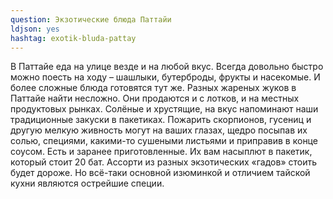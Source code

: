 ```yaml
---
question: Экзотические блюда Паттайи 
ldjson: yes
hashtag: exotik-bluda-pattay
---
```


В Паттайе еда на улице везде и на любой вкус. Всегда довольно быстро можно поесть на ходу – шашлыки, бутерброды, фрукты и насекомые. И более сложные блюда готовятся тут же.
Разных жареных жуков в Паттайе найти несложно. Они продаются и с лотков, и на местных продуктовых рынках. Солёные и хрустящие, на вкус напоминают наши традиционные закуски в пакетиках.
Пожарить скорпионов, гусениц и другую мелкую живность могут на ваших глазах, щедро посыпав их солью, специями, какими-то сушеными листьями и приправив в конце соусом. Есть и заранее приготовленные. Их вам насыплют в пакетик, который стоит 20 бат. Ассорти из разных экзотических «гадов» стоить будет дороже.
Но всё-таки основной изюминкой и отличием тайской кухни являются острейшие специи. 
